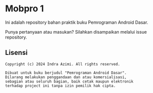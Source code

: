 # Mobpro 1

Ini adalah repository bahan praktik buku Pemrograman Android Dasar.

Punya pertanyaan atau masukan? Silahkan disampaikan melalui issue repository.

## Lisensi

    Copyright (c) 2024 Indra Azimi. All rights reserved.

    Dibuat untuk buku berjudul "Pemrograman Android Dasar".
    Dilarang melakukan penggandaan dan atau komersialisasi,
    sebagian atau seluruh bagian, baik cetak maupun elektronik
    terhadap project ini tanpa izin pemilik hak cipta.